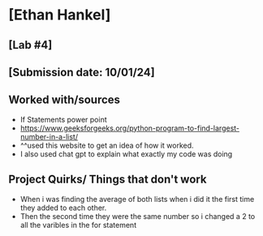 # [Ethan Hankel]
## [Lab #4]
## [Submission date: 10/01/24]
## Worked with/sources 
* If Statements power point
* https://www.geeksforgeeks.org/python-program-to-find-largest-number-in-a-list/
* ^^used this website to get an idea of how it worked.
* I also used chat gpt to explain what exactly my code was doing
## Project Quirks/ Things that don't work
* When i was finding the average of both lists when i did it the first time they added to each other.
* Then the second time they were the same number so i changed a 2 to all the varibles in the for statement

